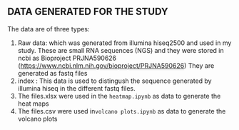## DATA GENERATED FOR THE STUDY 
The data are of three types:
1. Raw data: which was generated from illumina hiseq2500 and used in my study. These are small RNA sequences (NGS) and they were stored in ncbi as Bioproject  PRJNA590626 (https://www.ncbi.nlm.nih.gov/bioproject/PRJNA590626) They are generated as fastq files
2. index : This data is used to distingush the sequence generated by illumina hiseq in the different fastq files.
3. The files.xlsx were used in the `heatmap.ipynb` as data to generate the heat maps 
4. The files.csv were used in`volcano plots.ipynb` as data to generate the volcano plots 